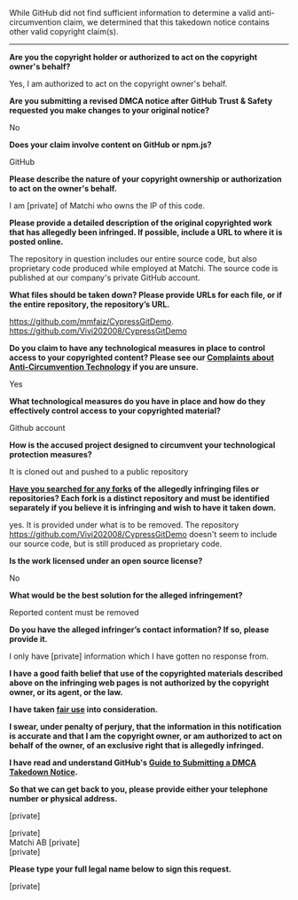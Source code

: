 While GitHub did not find sufficient information to determine a valid anti-circumvention claim, we determined that this takedown notice contains other valid copyright claim(s).

---

**Are you the copyright holder or authorized to act on the copyright owner's behalf?**

Yes, I am authorized to act on the copyright owner's behalf.

**Are you submitting a revised DMCA notice after GitHub Trust & Safety requested you make changes to your original notice?**

No

**Does your claim involve content on GitHub or npm.js?**

GitHub

**Please describe the nature of your copyright ownership or authorization to act on the owner's behalf.**

I am [private] of Matchi who owns the IP of this code.

**Please provide a detailed description of the original copyrighted work that has allegedly been infringed. If possible, include a URL to where it is posted online.**

The repository in question includes our entire source code, but also proprietary code produced while employed at Matchi. The source code is published at our company's private GitHub account.

**What files should be taken down? Please provide URLs for each file, or if the entire repository, the repository’s URL.**

https://github.com/mmfaiz/CypressGitDemo. 
https://github.com/Vivi202008/CypressGitDemo

**Do you claim to have any technological measures in place to control access to your copyrighted content? Please see our <a href="https://docs.github.com/articles/guide-to-submitting-a-dmca-takedown-notice#complaints-about-anti-circumvention-technology">Complaints about Anti-Circumvention Technology</a> if you are unsure.**

Yes

**What technological measures do you have in place and how do they effectively control access to your copyrighted material?**

Github account

**How is the accused project designed to circumvent your technological protection measures?**

It is cloned out and pushed to a public repository

**<a href="https://docs.github.com/articles/dmca-takedown-policy#b-what-about-forks-or-whats-a-fork">Have you searched for any forks</a> of the allegedly infringing files or repositories? Each fork is a distinct repository and must be identified separately if you believe it is infringing and wish to have it taken down.**

yes. It is provided under what is to be removed. The repository  
https://github.com/Vivi202008/CypressGitDemo doesn't seem to include our source code, but is still produced as proprietary code.

**Is the work licensed under an open source license?**

No

**What would be the best solution for the alleged infringement?**

Reported content must be removed

**Do you have the alleged infringer’s contact information? If so, please provide it.**

I only have [private] information which I have gotten no response from.

**I have a good faith belief that use of the copyrighted materials described above on the infringing web pages is not authorized by the copyright owner, or its agent, or the law.**

**I have taken <a href="https://www.lumendatabase.org/topics/22">fair use</a> into consideration.**

**I swear, under penalty of perjury, that the information in this notification is accurate and that I am the copyright owner, or am authorized to act on behalf of the owner, of an exclusive right that is allegedly infringed.**

**I have read and understand GitHub's <a href="https://docs.github.com/articles/guide-to-submitting-a-dmca-takedown-notice/">Guide to Submitting a DMCA Takedown Notice</a>.**

**So that we can get back to you, please provide either your telephone number or physical address.**

[private] 

[private]  
Matchi AB
[private]  
[private]  

**Please type your full legal name below to sign this request.**

[private]  
